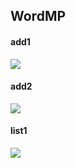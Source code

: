 ## WordMP

#### add1
<img src="https://private-user-images.githubusercontent.com/102216616/266488348-3fed621b-017e-4779-898b-ad1824a4b921.png?jwt=eyJhbGciOiJIUzI1NiIsInR5cCI6IkpXVCJ9.eyJpc3MiOiJnaXRodWIuY29tIiwiYXVkIjoicmF3LmdpdGh1YnVzZXJjb250ZW50LmNvbSIsImtleSI6ImtleTEiLCJleHAiOjE2OTQ2NjE1MzgsIm5iZiI6MTY5NDY2MTIzOCwicGF0aCI6Ii8xMDIyMTY2MTYvMjY2NDg4MzQ4LTNmZWQ2MjFiLTAxN2UtNDc3OS04OThiLWFkMTgyNGE0YjkyMS5wbmc_WC1BbXotQWxnb3JpdGhtPUFXUzQtSE1BQy1TSEEyNTYmWC1BbXotQ3JlZGVudGlhbD1BS0lBSVdOSllBWDRDU1ZFSDUzQSUyRjIwMjMwOTE0JTJGdXMtZWFzdC0xJTJGczMlMkZhd3M0X3JlcXVlc3QmWC1BbXotRGF0ZT0yMDIzMDkxNFQwMzEzNThaJlgtQW16LUV4cGlyZXM9MzAwJlgtQW16LVNpZ25hdHVyZT00OTg4Njc1MjdiMTJjM2E5OGE4NTI3MmFkODNkZmE2OTYxZTA1ZTY2ZGI5MzRlN2E3NGFlM2UzM2UzNTBjMDdmJlgtQW16LVNpZ25lZEhlYWRlcnM9aG9zdCZhY3Rvcl9pZD0wJmtleV9pZD0wJnJlcG9faWQ9MCJ9.ZD7n-dm3FOGbFBp0Q_MubH0f4sKYDVMYa2owikaw71U">

#### add2
<img src="https://private-user-images.githubusercontent.com/102216616/266488352-883bbba0-8fd9-401d-a482-83e02216bb40.png?jwt=eyJhbGciOiJIUzI1NiIsInR5cCI6IkpXVCJ9.eyJpc3MiOiJnaXRodWIuY29tIiwiYXVkIjoicmF3LmdpdGh1YnVzZXJjb250ZW50LmNvbSIsImtleSI6ImtleTEiLCJleHAiOjE2OTQ2NjE1NzksIm5iZiI6MTY5NDY2MTI3OSwicGF0aCI6Ii8xMDIyMTY2MTYvMjY2NDg4MzUyLTg4M2JiYmEwLThmZDktNDAxZC1hNDgyLTgzZTAyMjE2YmI0MC5wbmc_WC1BbXotQWxnb3JpdGhtPUFXUzQtSE1BQy1TSEEyNTYmWC1BbXotQ3JlZGVudGlhbD1BS0lBSVdOSllBWDRDU1ZFSDUzQSUyRjIwMjMwOTE0JTJGdXMtZWFzdC0xJTJGczMlMkZhd3M0X3JlcXVlc3QmWC1BbXotRGF0ZT0yMDIzMDkxNFQwMzE0MzlaJlgtQW16LUV4cGlyZXM9MzAwJlgtQW16LVNpZ25hdHVyZT00ZjZjNGZkZjZlOTEzYzQ4YTY1ZDc1YjNjYTYyZTI1MmRjYTE0M2Y2ODUwMTBmYjdhZjkzZjdiMDg4ZTM3Y2IwJlgtQW16LVNpZ25lZEhlYWRlcnM9aG9zdCZhY3Rvcl9pZD0wJmtleV9pZD0wJnJlcG9faWQ9MCJ9.QzdOZ-ZxhrQ-EGfUIp-fo65Ftj3TH8mmBVFJ3XuQEBE">

#### list1
<img src="https://private-user-images.githubusercontent.com/102216616/266488354-68589cdd-38ab-401e-ba0d-bdbed8955c51.png?jwt=eyJhbGciOiJIUzI1NiIsInR5cCI6IkpXVCJ9.eyJpc3MiOiJnaXRodWIuY29tIiwiYXVkIjoicmF3LmdpdGh1YnVzZXJjb250ZW50LmNvbSIsImtleSI6ImtleTEiLCJleHAiOjE2OTQxNDE1NDEsIm5iZiI6MTY5NDE0MTI0MSwicGF0aCI6Ii8xMDIyMTY2MTYvMjY2NDg4MzU0LTY4NTg5Y2RkLTM4YWItNDAxZS1iYTBkLWJkYmVkODk1NWM1MS5wbmc_WC1BbXotQWxnb3JpdGhtPUFXUzQtSE1BQy1TSEEyNTYmWC1BbXotQ3JlZGVudGlhbD1BS0lBSVdOSllBWDRDU1ZFSDUzQSUyRjIwMjMwOTA4JTJGdXMtZWFzdC0xJTJGczMlMkZhd3M0X3JlcXVlc3QmWC1BbXotRGF0ZT0yMDIzMDkwOFQwMjQ3MjFaJlgtQW16LUV4cGlyZXM9MzAwJlgtQW16LVNpZ25hdHVyZT03ZThiNWVlOGRkZDk2Y2VkZTRmOTVjMzgwNTY3YTM0NGM5ZjZlZTljYzVkOWRlOTVjZGYyMzIwNTZkOGQ2OTlkJlgtQW16LVNpZ25lZEhlYWRlcnM9aG9zdCZhY3Rvcl9pZD0wJmtleV9pZD0wJnJlcG9faWQ9MCJ9.b6m_e4kt9BOj5JFMuwlhO9cHzPSvcfKEdr7ayEcaQxE">
